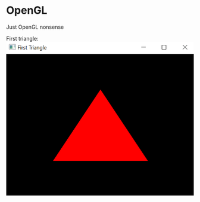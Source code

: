 # OpenGL
Just OpenGL nonsense

First triangle:
![alt text](https://raw.githubusercontent.com/GavinMcWhinnie/OpenGL/master/Images/First%20Triangle.bmp)
